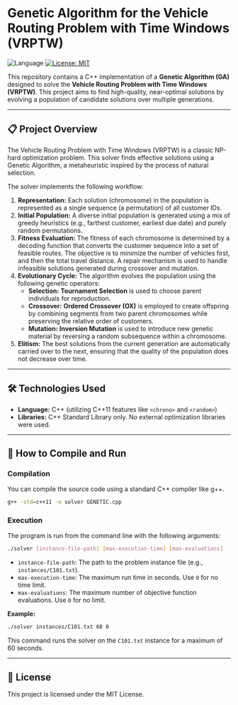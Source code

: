 # Genetic Algorithm for the Vehicle Routing Problem with Time Windows (VRPTW)

![Language](https://img.shields.io/badge/language-C%2B%2B-blue.svg)
[![License: MIT](https://img.shields.io/badge/License-MIT-yellow.svg)](https://opensource.org/licenses/MIT)

This repository contains a C++ implementation of a **Genetic Algorithm (GA)** designed to solve the **Vehicle Routing Problem with Time Windows (VRPTW)**. This project aims to find high-quality, near-optimal solutions by evolving a population of candidate solutions over multiple generations.

---

## 📋 Project Overview

The Vehicle Routing Problem with Time Windows (VRPTW) is a classic NP-hard optimization problem. This solver finds effective solutions using a Genetic Algorithm, a metaheuristic inspired by the process of natural selection.

The solver implements the following workflow:

1.  **Representation:** Each solution (chromosome) in the population is represented as a single sequence (a permutation) of all customer IDs.
2.  **Initial Population:** A diverse initial population is generated using a mix of greedy heuristics (e.g., farthest customer, earliest due date) and purely random permutations.
3.  **Fitness Evaluation:** The fitness of each chromosome is determined by a decoding function that converts the customer sequence into a set of feasible routes. The objective is to minimize the number of vehicles first, and then the total travel distance. A repair mechanism is used to handle infeasible solutions generated during crossover and mutation.
4.  **Evolutionary Cycle:** The algorithm evolves the population using the following genetic operators:
    * **Selection:** **Tournament Selection** is used to choose parent individuals for reproduction.
    * **Crossover:** **Ordered Crossover (OX)** is employed to create offspring by combining segments from two parent chromosomes while preserving the relative order of customers.
    * **Mutation:** **Inversion Mutation** is used to introduce new genetic material by reversing a random subsequence within a chromosome.
5.  **Elitism:** The best solutions from the current generation are automatically carried over to the next, ensuring that the quality of the population does not decrease over time.

---

## 🛠️ Technologies Used

* **Language:** C++ (utilizing C++11 features like `<chrono>` and `<random>`)
* **Libraries:** C++ Standard Library only. No external optimization libraries were used.

---

## 🚀 How to Compile and Run

### Compilation
You can compile the source code using a standard C++ compiler like g++.

```bash
g++ -std=c++11 -o solver GENETIC.cpp
```

### Execution
The program is run from the command line with the following arguments:

```bash
./solver [instance-file-path] [max-execution-time] [max-evaluations]
```
* `instance-file-path`: The path to the problem instance file (e.g., `instances/C101.txt`).
* `max-execution-time`: The maximum run time in seconds. Use `0` for no time limit.
* `max-evaluations`: The maximum number of objective function evaluations. Use `0` for no limit.

**Example:**
```bash
./solver instances/C101.txt 60 0
```
This command runs the solver on the `C101.txt` instance for a maximum of 60 seconds.

---

## 📄 License
This project is licensed under the MIT License.